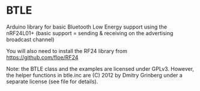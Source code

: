 BTLE
====

Arduino library for basic Bluetooth Low Energy support using the nRF24L01+
(basic support = sending & receiving on the advertising broadcast channel)

You will also need to install the RF24 library from https://github.com/floe/RF24

Note: the BTLE class and the examples are licensed under GPLv3. However, the
helper functions in btle.inc are (C) 2012 by Dmitry Grinberg under a separate
license (see file for details).
